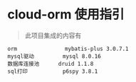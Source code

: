 # cloud-orm  使用指引

> 此项目集成的内容有

    orm               mybatis-plus 3.0.7.1
    mysql驱动         mysql 8.0.16
    数据库连接池      druid 1.1.8
    sql打印           p6spy 3.8.1
    
